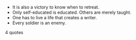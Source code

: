  - It is also a victory to know when to retreat.
 - Only self-educated is educated. Others are merely taught.
 - One has to live a life that creates a writer.
 - Every soldier is an enemy.

4 quotes